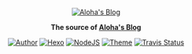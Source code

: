 <p align="center">
  <a href="http://blog.wudibaozha.cn">
    <img alt="Aloha's Blog" src="http://cdn.wudibaozha.cn/img/whale.png">
  </a>
</p>
<p align="center">
  <strong>The source of <a href="http://blog.wudibaozha.cn">Aloha's Blog</a></strong>
</p>
<p align="center">
  <a href="https://www.wudibaozha.cn"><img alt="Author" src="https://img.shields.io/badge/author-Aloha-459b9d.svg?style=flat-square"></a>
  <a href="https://hexo.io"><img alt="Hexo" src="https://img.shields.io/badge/hexo-3.2.0-0e83cd.svg?style=flat-square"></a>
  <a href="https://nodejs.org"><img alt="NodeJS" src="https://img.shields.io/badge/node-LTS-43853d.svg?style=flat-square"></a>
  <a href="https://material.viosey.com"><img alt="Theme" src="https://img.shields.io/badge/theme-material-red.svg?style=flat-square"></a>
  <a href="https://travis-ci.org/ANDEMEN/andemen.github.io"><img alt="Travis Status" src="https://img.shields.io/travis/ANDEMEN/andemen.github.io/raw.svg?style=flat-square"></a>
</p>
